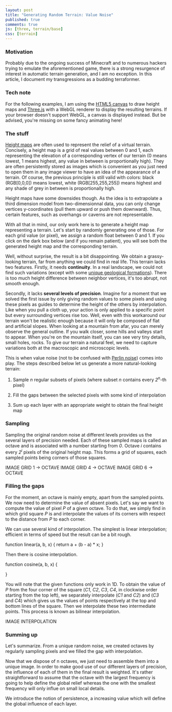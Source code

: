 ```yaml
---
layout: post
title: "Generating Random Terrain: Value Noise"
published: true
comments: true
js: [three, terrain/base]
css: [terrain]
---
```


### Motivation

Probably due to the ongoing success of Minecraft and to numerous
hackers trying to emulate the aforementioned game, there is a strong
resurgence of interest in automatic terrain generation, and I am no
exception. In this article, I document my transgressions as a budding
terraformer.

### Tech note

For the following examples, I am using the [HTML5
canvas](https://developer.mozilla.org/en/Canvas_tutorial) to draw
height maps and [Three.js](https://github.com/mrdoob/three.js/) with a
WebGL renderer to display the resulting terrains. If your browser
doesn't support WebGL, a canvas is displayed instead. But be advised,
you're missing on some fancy animating here!

### The stuff

[Height maps](http://en.wikipedia.org/wiki/Heightmap) are often used
to represent the relief of a virtual terrain. Concisely, a height map
is a grid of real values between 0 and 1, each representing the
elevation of a corresponding vertex of our terrain (0 means lowest, 1
means highest, any value in between is proportionally high). They are
often persistently stored as images which is convenient as you just
need to open them in any image viewer to have an idea of the
appearance of a terrain. Of course, the previous principle is still
valid with colors: black (RGB\[0,0,0]) means lowest, white
(RGB\[255,255,255]) means highest and any shade of grey in between is
proportionally high.

Height maps have some downsides though. As the idea is to extrapolate
a third dimension model from two-dimensionnal data, you can only
change vertices y-coordinates (pull them upward or push them
downward). Thus, certain features, such as overhangs or caverns are
not representable.

With all that in mind, our only work here is to generate a height map
representing a terrain. Let's start by randomly generating one of
those. For each grid value (or pixel), we assign a random float
between 0 and 1. If you click on the dark box below (and if you remain
patient), you will see both the generated height map and the
corresponding terrain.

<div class="try" id="try1">
</div>

Well, without surprise, the result is a bit disappointing. We obtain a
grassy-looking terrain, far from anything we could find in real
life. This terrain lacks two features. Firstly, it needs
**continuity**. In a real landscape, we could not find such variations
(except with some [unique geological
formations](http://en.wikipedia.org/wiki/Giant's_Causeway)). There is
too much height difference between neighbor vertices, it's too abrupt,
not smooth enough.

Secondly, it lacks **several levels of precision**. Imagine for a
moment that we solved the first issue by only giving random values to
some pixels and using these pixels as guides to determine the height
of the others by interpolation. Like when you pull a cloth up, your
action is only applied to a specific point but every surrounding
vertices rise too. Well, even with this workaround our terrain won't
be realistic enough because it will only be composed of flat and
artificial slopes. When looking at a mountain from afar, you can
merely observe the general outline. If you walk closer, some hills and
valleys start to appear. When you're on the mountain itself, you can
see very tiny details, small holes, rocks. To give our terrain a
natural feel, we need to capture variations both at the macroscopic
and microscopic levels.

This is when value noise (not to be confused with [Perlin
noise](http://www.noisemachine.com/talk1/)) comes into play. The
steps described below let us generate a more natural-looking terrain:

1. Sample *n* regular subsets of pixels (where subset *n* contains
every *2<sup>n</sup>*-th pixel)

2. Fill the gaps between the selected pixels with some kind of
interpolation

3. Sum up each layer with an appropriate weight to obtain the final
height map

### Sampling

Sampling the original random noise at different levels provides us the
several layers of precision needed.  Each of these sampled maps is
called an octave and is associated with a number starting from
*0*. Octave *i* contains every *2<sup>i</sup>* pixels of the original
height map. This forms a grid of squares, each sampled points being
corners of those squares.

IMAGE GRID 1 -> OCTAVE
IMAGE GRID 4 -> OCTAVE
IMAGE GRID 6 -> OCTAVE

### Filling the gaps

For the moment, an octave is mainly empty, apart from the sampled
points. We now need to determine the value of absent pixels. Let's say
we want to compute the value of pixel *P* of a given octave. To do
that, we simply find in which grid square *P* is and interpolate the
values of its corners with respect to the distance from *P* to each
corner.

We can use several kind of interpolation. The simplest is linear
interpolation; efficient in terms of speed but the result can be a bit
rough.

function linear(a, b, x) {
  return a + (b - a) * x;
}

Then there is cosine interpolation.

function cosine(a, b, x) {

}

You will note that the given functions only work in 1D. To obtain the
value of *P* from the four corner of the square (*C1*, *C2*, *C3*,
*C4*, in clockwise order starting from the top left), we separately
interpolate (*C1* and *C2*) and (*C3* and *C*4) which gives us the
values of points respectively at the top and bottom lines of the
square. Then we interpolate these two intermediate points. This
process is known as bilinear interpolation.

IMAGE INTERPOLATION

### Summing up

Let's summarize. From a unique random noise, we created octaves by
regularly sampling pixels and we filled the gap with interpolation.

Now that we dispose of n octaves, we just need to assemble them into a
unique image. In order to make good use of our different layers of
precision, the influence of each of them in the final result is
weighted. It's rather straightforward to assume that the octave with
the largest frequency is going to help define the global relief
whereas the one with the smallest frequency will only influe on small
local details.

We introduce the notion of persistence, a increasing value which will
define the global influence of each layer.

<div class="try" id="try2">
</div>

<div class="try" id="try3">
</div>
